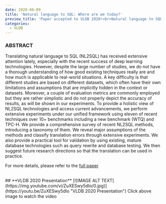 ```yaml
---
date: 2020-06-09
title: 'Natural language to SQL: Where are we today?'
preview_title: 'Paper accepted to VLDB 2020!<br>Natural language to SQL: Where are we today?'
categories:
  - VLDB
---
```


### **ABSTRACT**
Translating natural language to SQL (NL2SQL) has received extensive attention lately, especially with the recent success of deep learning technologies. However, despite the large number of studies, we do not have a thorough understanding of how good existing techniques really are and how much is applicable to real-world situations. A key difficulty is that different studies are based on different datasets, which often have their own limitations and assumptions that are implicitly hidden in the context or datasets. Moreover, a couple of evaluation metrics are commonly employed but they are rather simplistic and do not properly depict the accuracy of results, as will be shown in our experiments. To provide a holistic view of NL2SQL technologies and access current advancements, we perform extensive experiments under our unified framework using eleven of recent techniques over 10+ benchmarks including a new benchmark (WTQ) and TPC-H. We provide a comprehensive survey of recent NL2SQL methods, introducing a taxonomy of them. We reveal major assumptions of the methods and classify translation errors through extensive experiments. We also provide a practical tool for validation by using existing, mature database technologies such as query rewrite and database testing. We then suggest future research directions so that the translation can be used in practice.

For more details, please refer to the [full paper](https://dl.acm.org/doi/pdf/10.14778/3401960.3401970)

<br> 
## **VLDB 2020 Presentation**
[![IMAGE ALT TEXT](https://img.youtube.com/vi/ZuXESwy5dlo/0.jpg)](https://youtu.be/ZuXESwy5dlo "VLDB 2020 Presentation")
Click above image to watch the video